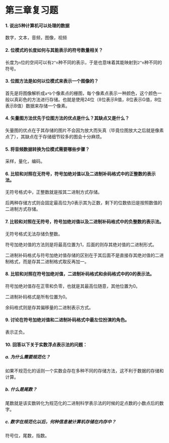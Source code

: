 # 第三章复习题

#### 1. 说出5种计算机可以处理的数据

数字，文本，音频，图像，视频

#### 2. 位模式的长度如何与其能表示的符号数量相关？

长度为`n`位的空间可以有`2^n`种不同的表示，于是也意味着其能映射到`2^n`种不同的符号。

#### 3. 位图方法是如何以位模式来表示一个图像的？

首先是将图像解析成`a*b`个像素点的栅图，每个像素点表示一种颜色，这个颜色一般以真彩色的方法进行存储。也就是使用24位（8位表示R值，8位表示G值，8位表示B值）数据来存储一个像素。

#### 4. 矢量图方法优先于位图方法的优点是什么？其缺点又是什么？

矢量图的优点在于其存储的图片不会因为放大而矢真（毕竟位图放大之后就是像素点了），其缺点在于存储细节较多的图会十分麻烦。

#### 5. 将音频数据转换为位模式需要哪些步骤？

采样，量化，编码。

#### 6. 比较和对照在无符号，符号加绝对值以及二进制补码格式中的正整数的表示法。

无符号格式中，正整数就是按其二进制方式存储。

后两种存储方式则会固定最高位为0表示其为正数，剩下的位数依旧是按照数值的二进制方式存储。

#### 7. 比较和对照在无符号，符号加绝对值以及二进制补码格式中的负整数的表示法。

无符号格式无法存储负整数。

符号加绝对值的方法则是将最高位置为1，后面的则存其绝对值的二进制形式。

二进制补码格式与符号加绝对值存储的区别在于其后面不是直接存其绝对值的二进制格式，而是存其二进制格式取反再加一。

#### 8. 比较和对照在符号加绝对值，二进制补码格式和余码格式中的0的表示法。

符号加绝对值存在正零和负零，也就是其最高位随意，其他位置为0。

二进制补码格式是所有位置为0。

余码格式则是存其偏移量的二进制表示方式。

#### 9. 讨论在符号加绝对值和二进制补码格式中最左位扮演的角色。

表示正负。

#### 10. 回答以下关于实数浮点表示法的问题：

##### a. 为什么需要规范化？

如果不规范化的话则一个实数会存在多种不同的存储方法，这不利于数据的存储和计算。

##### b. 什么是尾数？

尾数就是该实数转化为规范化的二进制科学表示法的时候的定点数的小数点后的数字。

##### c. 数字在规范化以后，何种信息被计算机存储在内存中？

符号位，尾数，指数。